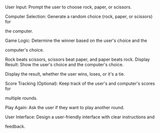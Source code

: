 User Input: Prompt the user to choose rock, paper, or scissors.

Computer Selection: Generate a random choice (rock, paper, or scissors) for

the computer.

Game Logic: Determine the winner based on the user's choice and the

computer's choice.

Rock beats scissors, scissors beat paper, and paper beats rock.
Display Result: Show the user's choice and the computer's choice.

Display the result, whether the user wins, loses, or it's a tie.

Score Tracking (Optional): Keep track of the user's and computer's scores for

multiple rounds.

Play Again: Ask the user if they want to play another round.

User Interface: Design a user-friendly interface with clear instructions and

feedback.
